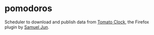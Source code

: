 # pomodoros

Scheduler to download and publish data from [Tomato Clock](https://addons.mozilla.org/en-US/firefox/addon/tomato-clock/), the Firefox plugin by [Samuel Jun](https://github.com/samueljun).
